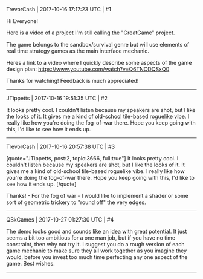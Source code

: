 TrevorCash | 2017-10-16 17:17:23 UTC | #1

Hi Everyone!

Here is a video of a project I'm still calling the "GreatGame" project.

The game belongs to the sandbox/survival genre but will use elements of real time strategy games as the main interface mechanic.

Heres a link to a video where I quickly describe some aspects of the game design plan:
https://www.youtube.com/watch?v=Q6TNODQSxQ0

Thanks for watching!  Feedback is much appreciated!

-------------------------

JTippetts | 2017-10-16 19:51:35 UTC | #2

It looks pretty cool. I couldn't listen because my speakers are shot, but I like the looks of it. It gives me a kind of old-school tile-based roguelike vibe. I really like how you're doing the fog-of-war there. Hope you keep going with this, I'd like to see how it ends up.

-------------------------

TrevorCash | 2017-10-16 20:57:38 UTC | #3

[quote="JTippetts, post:2, topic:3666, full:true"]
It looks pretty cool. I couldn't listen because my speakers are shot, but I like the looks of it. It gives me a kind of old-school tile-based roguelike vibe. I really like how you're doing the fog-of-war there. Hope you keep going with this, I'd like to see how it ends up.
[/quote]

Thanks! - For the fog of war - I would like to implement a shader or some sort of geometric trickery to "round off" the very edges.

-------------------------

QBkGames | 2017-10-27 01:27:30 UTC | #4

The demo looks good and sounds like an idea with great potential.
It just seems a bit too ambitious for a one man job, but if you have no time constraint, then why not try it.
I suggest you do a rough version of each game mechanic to make sure they all work together as you imagine they would, before you invest too much time perfecting any one aspect of the game.
Best wishes.

-------------------------

